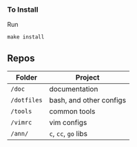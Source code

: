 ### To Install

Run
```
make install
```

## Repos

| Folder           |  Project                   |
| -----------      | ---------------            |
| `/doc`           |  documentation             |
| `/dotfiles`      |  bash, and other configs   |
| `/tools`         |  common tools              |
| `/vimrc`         |  vim configs               |
| `/ann/`          |  `c`, `cc`, `go` libs      |
